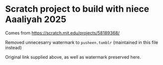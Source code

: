 # Scratch project to build with niece Aaaliyah 2025

Comes from https://scratch.mit.edu/projects/58189368/

Removed unnecesarry watermark to `pusheen.tumblr` (maintained in this file instead)

Original link supplied above, as well as watermark preserved here.
